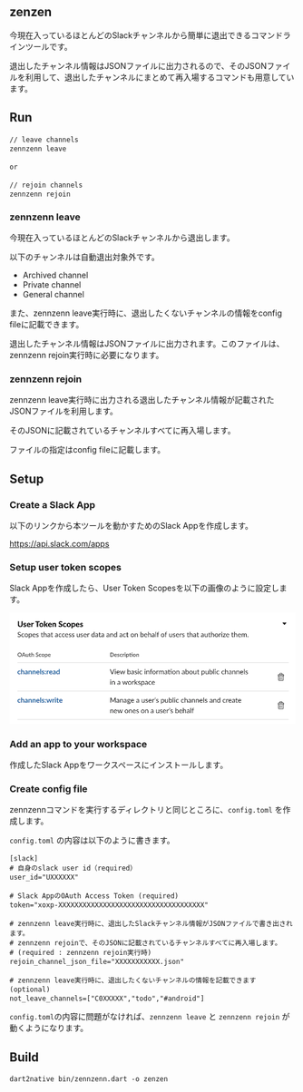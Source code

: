 ## zenzen

今現在入っているほとんどのSlackチャンネルから簡単に退出できるコマンドラインツールです。

退出したチャンネル情報はJSONファイルに出力されるので、そのJSONファイルを利用して、退出したチャンネルにまとめて再入場するコマンドも用意しています。

## Run

```
// leave channels
zennzenn leave

or

// rejoin channels
zennzenn rejoin
```

### zennzenn leave

今現在入っているほとんどのSlackチャンネルから退出します。

以下のチャンネルは自動退出対象外です。

- Archived channel 
- Private channel 
- General channel

また、zennzenn leave実行時に、退出したくないチャンネルの情報をconfig fileに記載できます。

退出したチャンネル情報はJSONファイルに出力されます。このファイルは、zennzenn rejoin実行時に必要になります。

### zennzenn rejoin

zennzenn leave実行時に出力される退出したチャンネル情報が記載されたJSONファイルを利用します。

そのJSONに記載されているチャンネルすべてに再入場します。

ファイルの指定はconfig fileに記載します。

## Setup

### Create a Slack App

以下のリンクから本ツールを動かすためのSlack Appを作成します。

https://api.slack.com/apps

### Setup user token scopes

Slack Appを作成したら、User Token Scopesを以下の画像のように設定します。

![](images/slack_user_token_scopes.png)


### Add an app to your workspace

作成したSlack Appをワークスペースにインストールします。


### Create config file

zennzennコマンドを実行するディレクトリと同じところに、`config.toml` を作成します。

`config.toml` の内容は以下のように書きます。

```
[slack]
# 自身のslack user id（required）
user_id="UXXXXXX"

# Slack AppのOAuth Access Token (required)
token="xoxp-XXXXXXXXXXXXXXXXXXXXXXXXXXXXXXXXXXXX" 

# zennzenn leave実行時に、退出したSlackチャンネル情報がJSONファイルで書き出されます。
# zennzenn rejoinで、そのJSONに記載されているチャンネルすべてに再入場します。
# (required : zennzenn rejoin実行時)
rejoin_channel_json_file="XXXXXXXXXXX.json"

# zennzenn leave実行時に、退出したくないチャンネルの情報を記載できます (optional)
not_leave_channels=["C0XXXXX","todo","#android"] 
```

`config.toml`の内容に問題がなければ、`zennzenn leave` と `zennzenn rejoin` が動くようになります。


## Build

```
dart2native bin/zennzenn.dart -o zenzen
```